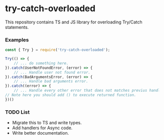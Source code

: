 # try-catch-overloaded
This repository contains TS and JS library for overloading Try/Catch statements.

### Examples
```javascript
const { Try } = require('try-catch-overloaded');

Try(() => {
	// ... do something here.
}).catch(UserNotFoundError, (error) => {
	// ... Handle user not found error.
}).catch(BadArgumentsError, (error) => {
	// ... Handle bad arguments error.
}).catch((error) => {
	// ... Handle every other error that does not matches previus handlers
// Note here you should add () to execute returned function.
})()
```


### TODO List
- Migrate this to TS and write types.
- Add handlers for Async code.
- Write better documentation.
